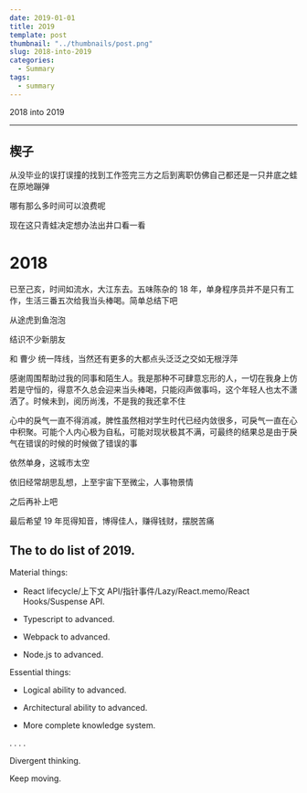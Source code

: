 ```yaml
---
date: 2019-01-01
title: 2O19
template: post
thumbnail: "../thumbnails/post.png"
slug: 2018-into-2019
categories:
  - Summary
tags:
  - summary
---
```


2018 into 2019

---

## 楔子

从没毕业的误打误撞的找到工作签完三方之后到离职仿佛自己都还是一只井底之蛙在原地蹦弹

哪有那么多时间可以浪费呢

现在这只青蛙决定想办法出井口看一看

# 2018

已至己亥，时间如流水，大江东去。五味陈杂的 18 年，单身程序员并不是只有工作，生活三番五次给我当头棒喝。简单总结下吧

从途虎到鱼泡泡

结识不少新朋友

和 曹少 统一阵线，当然还有更多的大都点头泛泛之交如无根浮萍

感谢周围帮助过我的同事和陌生人。我是那种不可肆意忘形的人，一切在我身上仿若是守恒的，得意不久总会迎来当头棒喝，只能闷声做事吗，这个年轻人也太不潇洒了。时候未到，阅历尚浅，不是我的我还拿不住

心中的戾气一直不得消减，脾性虽然相对学生时代已经内敛很多，可戾气一直在心中积聚。可能个人内心极为自私，可能对现状极其不满，可最终的结果总是由于戾气在错误的时候的时候做了错误的事

依然单身，这城市太空

依旧经常胡思乱想，上至宇宙下至微尘，人事物景情

之后再补上吧

最后希望 19 年觅得知音，博得佳人，赚得钱财，摆脱苦痛

## The to do list of 2019.

Material things:

- React lifecycle/上下文 API/指针事件/Lazy/React.memo/React Hooks/Suspense API.

- Typescript to advanced.

- Webpack to advanced.

- Node.js to advanced.

Essential things:

- Logical ability to advanced.

- Architectural ability to advanced.

- More complete knowledge system.

. . . .

Divergent thinking.

Keep moving.
